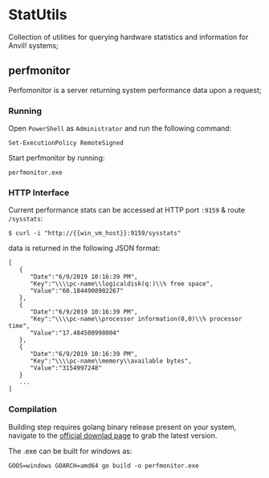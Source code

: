# StatUtils

Collection of utilities for querying hardware statistics and information for Anvil! systems;

## perfmonitor

Perfomonitor is a server returning system performance data upon a request;

### Running

Open `PowerShell` as `Administrator` and run the following command:


    Set-ExecutionPolicy RemoteSigned

Start perfmonitor by running:


    perfmonitor.exe

### HTTP Interface

Current performance stats can be accessed at HTTP port `:9159` & route `/sysstats`:

`$ curl -i "http://{{win_vm_host}}:9159/sysstats"`

data is returned in the following JSON format:

```
[  
   {  
      "Date":"6/9/2019 10:16:39 PM",
      "Key":"\\\\pc-name\\logicaldisk(q:)\\% free space",
      "Value":"60.1844908902267"
   },
   {  
      "Date":"6/9/2019 10:16:39 PM",
      "Key":"\\\\pc-name\\processor information(0,0)\\% processor time",
      "Value":"17.484500998004"
   },
   {  
      "Date":"6/9/2019 10:16:39 PM",
      "Key":"\\\\pc-name\\memory\\available bytes",
      "Value":"3154997248"
   }
   ...
]
```

### Compilation

Building step requires golang binary release present on your system, navigate to the [official downlad page](https://golang.org/dl/) to grab the latest 
version.

The .exe can be built for windows as:


    GOOS=windows GOARCH=amd64 go build -o perfmonitor.exe
